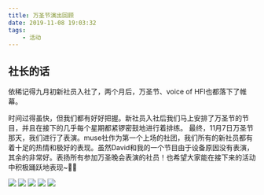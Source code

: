 ```yaml
---
title: 万圣节演出回顾
date: 2019-11-08 19:03:32
tags: 
    - 活动
---
```


## 社长的话
依稀记得九月初新社员入社了，两个月后，万圣节、voice of HFI也都落下了帷幕。

<!-- more --> 

时间过得虽快，但我们都有好好把握。新社员入社后我们马上安排了万圣节的节目，并且在接下的几乎每个星期都紧锣密鼓地进行着排练。
最终，11月7日万圣节那天，我们进行了表演。muse社作为第一个上场的社团，我们所有的新社员都有着十足的热情和极好的表现。虽然David和我的一个节目由于设备原因没有表演，其余的非常好。表扬所有参加万圣晚会表演的社员！也希望大家能在接下来的活动中积极踊跃地表现~🎉🎉

![](https://tva1.sinaimg.cn/large/006y8mN6gy1g99c163pd7j31900u0dlk.jpg)
![](https://tva1.sinaimg.cn/large/006y8mN6gy1g99c114xqvj30u0190tek.jpg)
![](https://tva1.sinaimg.cn/large/006y8mN6gy1g99c0xkkxhj31900u0dmv.jpg)
![](https://tva1.sinaimg.cn/large/006y8mN6gy1g99c0uymzxj30u0190djz.jpg)
![](https://tva1.sinaimg.cn/large/006y8mN6gy1g99c0kmshhj31400u0k5d.jpg)


